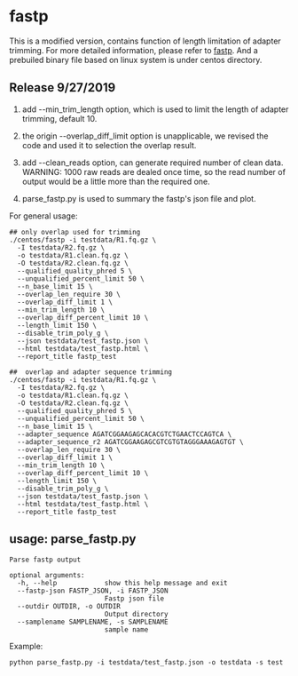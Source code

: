 # fastp

This is a modified version, contains function of length limitation of adapter trimming. For more detailed information, please refer to [fastp](https://github.com/OpenGene/fastp). And a prebuiled binary file based on linux system is under centos directory.



## Release 9/27/2019
1. add --min_trim_length option, which is used to limit the length of adapter trimming, default 10.

2. the origin --overlap_diff_limit option is unapplicable, we revised the code and used it to selection the overlap result. 
3. add --clean_reads option, can generate required number of clean data. WARNING: 1000 raw reads are dealed once time, so the read number of output would be a little more than the required one.

4. parse_fastp.py is used to summary the fastp's json file and plot.

For general usage:
```
## only overlap used for trimming
./centos/fastp -i testdata/R1.fq.gz \
  -I testdata/R2.fq.gz \
  -o testdata/R1.clean.fq.gz \
  -O testdata/R2.clean.fq.gz \
  --qualified_quality_phred 5 \
  --unqualified_percent_limit 50 \
  --n_base_limit 15 \
  --overlap_len_require 30 \
  --overlap_diff_limit 1 \
  --min_trim_length 10 \
  --overlap_diff_percent_limit 10 \
  --length_limit 150 \
  --disable_trim_poly_g \
  --json testdata/test_fastp.json \
  --html testdata/test_fastp.html \
  --report_title fastp_test
```

```
##  overlap and adapter sequence trimming
./centos/fastp -i testdata/R1.fq.gz \
  -I testdata/R2.fq.gz \
  -o testdata/R1.clean.fq.gz \
  -O testdata/R2.clean.fq.gz \
  --qualified_quality_phred 5 \
  --unqualified_percent_limit 50 \
  --n_base_limit 15 \
  --adapter_sequence AGATCGGAAGAGCACACGTCTGAACTCCAGTCA \
  --adapter_sequence_r2 AGATCGGAAGAGCGTCGTGTAGGGAAAGAGTGT \
  --overlap_len_require 30 \
  --overlap_diff_limit 1 \
  --min_trim_length 10 \
  --overlap_diff_percent_limit 10 \
  --length_limit 150 \
  --disable_trim_poly_g \
  --json testdata/test_fastp.json \
  --html testdata/test_fastp.html \
  --report_title fastp_test
```

## usage: parse_fastp.py

```
Parse fastp output

optional arguments:
  -h, --help            show this help message and exit
  --fastp-json FASTP_JSON, -i FASTP_JSON
                        Fastp json file
  --outdir OUTDIR, -o OUTDIR
                        Output directory
  --samplename SAMPLENAME, -s SAMPLENAME
                        sample name
```
Example:
```
python parse_fastp.py -i testdata/test_fastp.json -o testdata -s test

```
